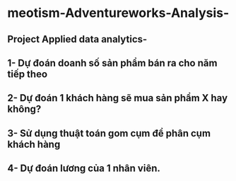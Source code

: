 # meotism-Adventureworks-Analysis-
Project Applied data analytics-
--
1- Dự đoán doanh số sản phẩm bán ra cho năm tiếp theo
--
2- Dự đoán 1 khách hàng sẽ mua sản phẩm X hay không?
--
3- Sử dụng thuật toán gom cụm để phân cụm khách hàng
--
4- Dự đoán lương của 1 nhân viên.
--
